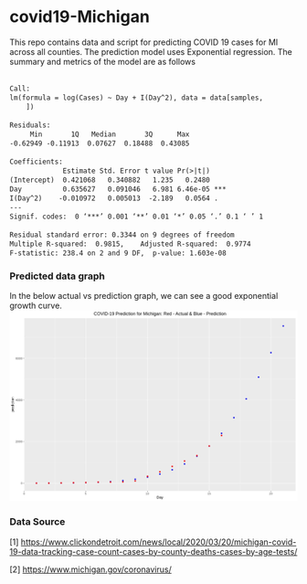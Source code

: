 # covid19-Michigan
This repo contains data and script for predicting COVID 19 cases for MI across all counties. The prediction model uses Exponential regression. The summary and metrics of the model are as follows

```

Call:
lm(formula = log(Cases) ~ Day + I(Day^2), data = data[samples, 
    ])

Residuals:
     Min       1Q   Median       3Q      Max 
-0.62949 -0.11913  0.07627  0.18488  0.43085 

Coefficients:
             Estimate Std. Error t value Pr(>|t|)    
(Intercept)  0.421068   0.340882   1.235   0.2480    
Day          0.635627   0.091046   6.981 6.46e-05 ***
I(Day^2)    -0.010972   0.005013  -2.189   0.0564 .  
---
Signif. codes:  0 ‘***’ 0.001 ‘**’ 0.01 ‘*’ 0.05 ‘.’ 0.1 ‘ ’ 1

Residual standard error: 0.3344 on 9 degrees of freedom
Multiple R-squared:  0.9815,	Adjusted R-squared:  0.9774 
F-statistic: 238.4 on 2 and 9 DF,  p-value: 1.603e-08
```
### Predicted data graph
In the below actual vs prediction graph, we can see a good exponential growth curve. 
![Results](Rplot.jpeg)

### Data Source
[1] https://www.clickondetroit.com/news/local/2020/03/20/michigan-covid-19-data-tracking-case-count-cases-by-county-deaths-cases-by-age-tests/

[2] https://www.michigan.gov/coronavirus/
